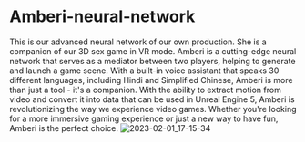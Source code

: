 # Amberi-neural-network
This is our advanced neural network of our own production. She is a companion of our 3D sex game in VR mode.
Amberi is a cutting-edge neural network that serves as a mediator between two players, helping to generate and launch a game scene. With a built-in voice assistant that speaks 30 different languages, including Hindi and Simplified Chinese, Amberi is more than just a tool - it's a companion. With the ability to extract motion from video and convert it into data that can be used in Unreal Engine 5, Amberi is revolutionizing the way we experience video games. Whether you're looking for a more immersive gaming experience or just a new way to have fun, Amberi is the perfect choice.
![2023-02-01_17-15-34](https://user-images.githubusercontent.com/124265441/216617446-e688f494-4d75-4dd9-b0fb-b3e6e2f29f27.png)
